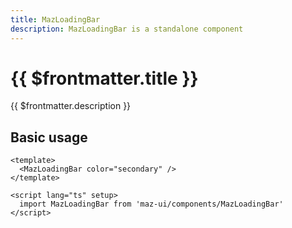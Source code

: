 ```yaml
---
title: MazLoadingBar
description: MazLoadingBar is a standalone component
---
```


# {{ $frontmatter.title }}

{{ $frontmatter.description }}

<!--@include: ./../.vitepress/mixins/getting-started.md-->

## Basic usage

<MazLoadingBar color="secondary" />

```vue
<template>
  <MazLoadingBar color="secondary" />
</template>

<script lang="ts" setup>
  import MazLoadingBar from 'maz-ui/components/MazLoadingBar'
</script>
```

<!--@include: ./../.vitepress/generated-docs/maz-loading-bar.doc.md-->
